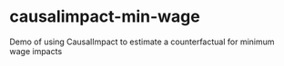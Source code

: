 # causalimpact-min-wage
Demo of using CausalImpact to estimate a counterfactual for minimum wage impacts
